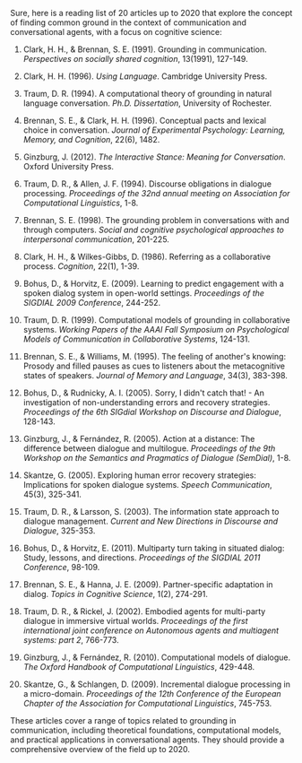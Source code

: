 Sure, here is a reading list of 20 articles up to 2020 that explore the concept of finding common ground in the context of communication and conversational agents, with a focus on cognitive science:

1. Clark, H. H., & Brennan, S. E. (1991). Grounding in communication. *Perspectives on socially shared cognition*, 13(1991), 127-149.

2. Clark, H. H. (1996). *Using Language*. Cambridge University Press.

3. Traum, D. R. (1994). A computational theory of grounding in natural language conversation. *Ph.D. Dissertation*, University of Rochester.

4. Brennan, S. E., & Clark, H. H. (1996). Conceptual pacts and lexical choice in conversation. *Journal of Experimental Psychology: Learning, Memory, and Cognition*, 22(6), 1482.

5. Ginzburg, J. (2012). *The Interactive Stance: Meaning for Conversation*. Oxford University Press.

6. Traum, D. R., & Allen, J. F. (1994). Discourse obligations in dialogue processing. *Proceedings of the 32nd annual meeting on Association for Computational Linguistics*, 1-8.

7. Brennan, S. E. (1998). The grounding problem in conversations with and through computers. *Social and cognitive psychological approaches to interpersonal communication*, 201-225.

8. Clark, H. H., & Wilkes-Gibbs, D. (1986). Referring as a collaborative process. *Cognition*, 22(1), 1-39.

9. Bohus, D., & Horvitz, E. (2009). Learning to predict engagement with a spoken dialog system in open-world settings. *Proceedings of the SIGDIAL 2009 Conference*, 244-252.

10. Traum, D. R. (1999). Computational models of grounding in collaborative systems. *Working Papers of the AAAI Fall Symposium on Psychological Models of Communication in Collaborative Systems*, 124-131.

11. Brennan, S. E., & Williams, M. (1995). The feeling of another's knowing: Prosody and filled pauses as cues to listeners about the metacognitive states of speakers. *Journal of Memory and Language*, 34(3), 383-398.

12. Bohus, D., & Rudnicky, A. I. (2005). Sorry, I didn't catch that! - An investigation of non-understanding errors and recovery strategies. *Proceedings of the 6th SIGdial Workshop on Discourse and Dialogue*, 128-143.

13. Ginzburg, J., & Fernández, R. (2005). Action at a distance: The difference between dialogue and multilogue. *Proceedings of the 9th Workshop on the Semantics and Pragmatics of Dialogue (SemDial)*, 1-8.

14. Skantze, G. (2005). Exploring human error recovery strategies: Implications for spoken dialogue systems. *Speech Communication*, 45(3), 325-341.

15. Traum, D. R., & Larsson, S. (2003). The information state approach to dialogue management. *Current and New Directions in Discourse and Dialogue*, 325-353.

16. Bohus, D., & Horvitz, E. (2011). Multiparty turn taking in situated dialog: Study, lessons, and directions. *Proceedings of the SIGDIAL 2011 Conference*, 98-109.

17. Brennan, S. E., & Hanna, J. E. (2009). Partner-specific adaptation in dialog. *Topics in Cognitive Science*, 1(2), 274-291.

18. Traum, D. R., & Rickel, J. (2002). Embodied agents for multi-party dialogue in immersive virtual worlds. *Proceedings of the first international joint conference on Autonomous agents and multiagent systems: part 2*, 766-773.

19. Ginzburg, J., & Fernández, R. (2010). Computational models of dialogue. *The Oxford Handbook of Computational Linguistics*, 429-448.

20. Skantze, G., & Schlangen, D. (2009). Incremental dialogue processing in a micro-domain. *Proceedings of the 12th Conference of the European Chapter of the Association for Computational Linguistics*, 745-753.

These articles cover a range of topics related to grounding in communication, including theoretical foundations, computational models, and practical applications in conversational agents. They should provide a comprehensive overview of the field up to 2020.